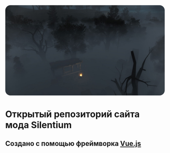 <img src="readme-media/example-img.webp" style="border-radius: 1rem">

# Открытый репозиторий сайта мода Silentium

## Создано с помощью фреймворка [Vue.js](https://vuejs.org)